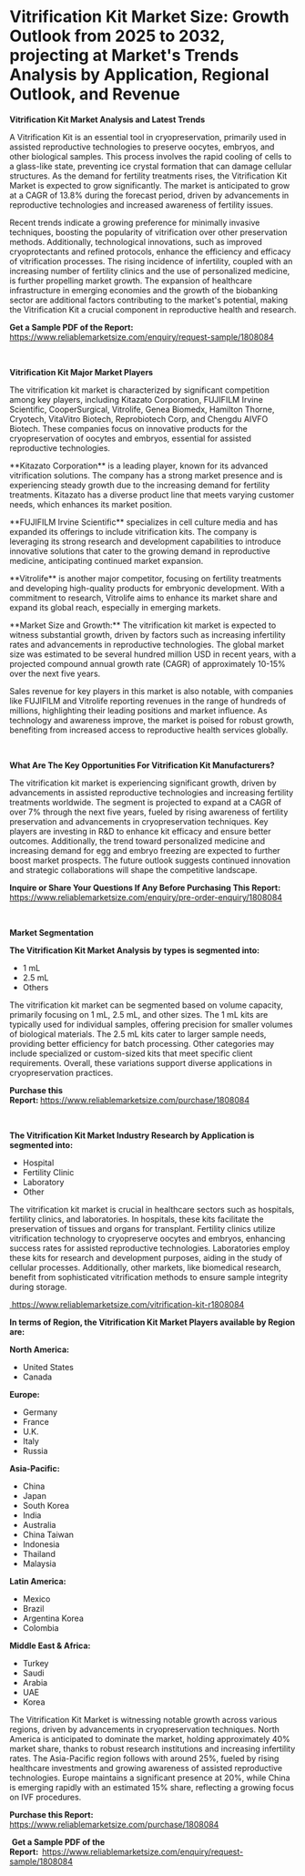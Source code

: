 <p><h1>Vitrification Kit Market Size: Growth Outlook from 2025 to 2032, projecting at Market's Trends Analysis by Application, Regional Outlook, and Revenue</h1></p><p><strong>Vitrification Kit Market Analysis and Latest Trends</strong></p>
<p><p>A Vitrification Kit is an essential tool in cryopreservation, primarily used in assisted reproductive technologies to preserve oocytes, embryos, and other biological samples. This process involves the rapid cooling of cells to a glass-like state, preventing ice crystal formation that can damage cellular structures. As the demand for fertility treatments rises, the Vitrification Kit Market is expected to grow significantly. The market is anticipated to grow at a CAGR of 13.8% during the forecast period, driven by advancements in reproductive technologies and increased awareness of fertility issues.</p><p>Recent trends indicate a growing preference for minimally invasive techniques, boosting the popularity of vitrification over other preservation methods. Additionally, technological innovations, such as improved cryoprotectants and refined protocols, enhance the efficiency and efficacy of vitrification processes. The rising incidence of infertility, coupled with an increasing number of fertility clinics and the use of personalized medicine, is further propelling market growth. The expansion of healthcare infrastructure in emerging economies and the growth of the biobanking sector are additional factors contributing to the market's potential, making the Vitrification Kit a crucial component in reproductive health and research.</p></p>
<p><strong>Get a Sample PDF of the Report:&nbsp;</strong> <a href="https://www.reliablemarketsize.com/enquiry/request-sample/1808084?utm_campaign=2565&utm_medium=2&utm_source=Github&utm_content=ia&utm_term=13042025&utm_id=vitrification-kit">https://www.reliablemarketsize.com/enquiry/request-sample/1808084</a></p>
<p>&nbsp;</p>
<p><strong>Vitrification Kit Major Market Players</strong></p>
<p><p>The vitrification kit market is characterized by significant competition among key players, including Kitazato Corporation, FUJIFILM Irvine Scientific, CooperSurgical, Vitrolife, Genea Biomedx, Hamilton Thorne, Cryotech, VitaVitro Biotech, Reprobiotech Corp, and Chengdu AIVFO Biotech. These companies focus on innovative products for the cryopreservation of oocytes and embryos, essential for assisted reproductive technologies.</p><p>**Kitazato Corporation** is a leading player, known for its advanced vitrification solutions. The company has a strong market presence and is experiencing steady growth due to the increasing demand for fertility treatments. Kitazato has a diverse product line that meets varying customer needs, which enhances its market position.</p><p>**FUJIFILM Irvine Scientific** specializes in cell culture media and has expanded its offerings to include vitrification kits. The company is leveraging its strong research and development capabilities to introduce innovative solutions that cater to the growing demand in reproductive medicine, anticipating continued market expansion.</p><p>**Vitrolife** is another major competitor, focusing on fertility treatments and developing high-quality products for embryonic development. With a commitment to research, Vitrolife aims to enhance its market share and expand its global reach, especially in emerging markets.</p><p>**Market Size and Growth:** The vitrification kit market is expected to witness substantial growth, driven by factors such as increasing infertility rates and advancements in reproductive technologies. The global market size was estimated to be several hundred million USD in recent years, with a projected compound annual growth rate (CAGR) of approximately 10-15% over the next five years.</p><p>Sales revenue for key players in this market is also notable, with companies like FUJIFILM and Vitrolife reporting revenues in the range of hundreds of millions, highlighting their leading positions and market influence. As technology and awareness improve, the market is poised for robust growth, benefiting from increased access to reproductive health services globally.</p></p>
<p>&nbsp;</p>
<p><strong>What Are The Key Opportunities For Vitrification Kit Manufacturers?</strong></p>
<p><p>The vitrification kit market is experiencing significant growth, driven by advancements in assisted reproductive technologies and increasing fertility treatments worldwide. The segment is projected to expand at a CAGR of over 7% through the next five years, fueled by rising awareness of fertility preservation and advancements in cryopreservation techniques. Key players are investing in R&D to enhance kit efficacy and ensure better outcomes. Additionally, the trend toward personalized medicine and increasing demand for egg and embryo freezing are expected to further boost market prospects. The future outlook suggests continued innovation and strategic collaborations will shape the competitive landscape.</p></p>
<p><strong>Inquire or Share Your Questions If Any Before Purchasing This Report:</strong> <a href="https://www.reliablemarketsize.com/enquiry/pre-order-enquiry/1808084?utm_campaign=2565&utm_medium=2&utm_source=Github&utm_content=ia&utm_term=13042025&utm_id=vitrification-kit">https://www.reliablemarketsize.com/enquiry/pre-order-enquiry/1808084</a></p>
<p>&nbsp;</p>
<p><strong>Market Segmentation</strong></p>
<p><strong>The Vitrification Kit Market Analysis by types is segmented into:</strong></p>
<p><ul><li>1 mL</li><li>2.5 mL</li><li>Others</li></ul></p>
<p><p>The vitrification kit market can be segmented based on volume capacity, primarily focusing on 1 mL, 2.5 mL, and other sizes. The 1 mL kits are typically used for individual samples, offering precision for smaller volumes of biological materials. The 2.5 mL kits cater to larger sample needs, providing better efficiency for batch processing. Other categories may include specialized or custom-sized kits that meet specific client requirements. Overall, these variations support diverse applications in cryopreservation practices.</p></p>
<p><strong>Purchase this Report:&nbsp;</strong><a href="https://www.reliablemarketsize.com/purchase/1808084?utm_campaign=2565&utm_medium=2&utm_source=Github&utm_content=ia&utm_term=13042025&utm_id=vitrification-kit">https://www.reliablemarketsize.com/purchase/1808084</a></p>
<p>&nbsp;</p>
<p><strong>The Vitrification Kit Market Industry Research by Application is segmented into:</strong></p>
<p><ul><li>Hospital</li><li>Fertility Clinic</li><li>Laboratory</li><li>Other</li></ul></p>
<p><p>The vitrification kit market is crucial in healthcare sectors such as hospitals, fertility clinics, and laboratories. In hospitals, these kits facilitate the preservation of tissues and organs for transplant. Fertility clinics utilize vitrification technology to cryopreserve oocytes and embryos, enhancing success rates for assisted reproductive technologies. Laboratories employ these kits for research and development purposes, aiding in the study of cellular processes. Additionally, other markets, like biomedical research, benefit from sophisticated vitrification methods to ensure sample integrity during storage.</p></p>
<p><a href="https://www.reliablemarketsize.com/vitrification-kit-r1808084?utm_campaign=2565&utm_medium=2&utm_source=Github&utm_content=ia&utm_term=13042025&utm_id=vitrification-kit">&nbsp;https://www.reliablemarketsize.com/vitrification-kit-r1808084</a></p>
<p><strong>In terms of Region, the Vitrification Kit Market Players available by Region are:</strong></p>
<p>
    <p> <strong> North America: </strong>
        <ul>
            <li>United States</li>
            <li>Canada</li>
        </ul>
        </p> 
    <p> <strong> Europe: </strong>
        <ul>
            <li>Germany</li>
            <li>France</li>
            <li>U.K.</li>
            <li>Italy</li>
            <li>Russia</li>
        </ul>
        </p> 
    <p> <strong> Asia-Pacific: </strong>
        <ul>
            <li>China</li>
            <li>Japan</li>
            <li>South Korea</li>
            <li>India</li>
            <li>Australia</li>
            <li>China Taiwan</li>
            <li>Indonesia</li>
            <li>Thailand</li>
            <li>Malaysia</li>
        </ul>
        </p> 
    <p> <strong> Latin America: </strong>
        <ul>
            <li>Mexico</li>
            <li>Brazil</li>
            <li>Argentina Korea</li>
            <li>Colombia</li>
        </ul>
        </p> 
    <p> <strong> Middle East & Africa: </strong>
        <ul>
            <li>Turkey</li>
            <li>Saudi</li>
            <li>Arabia</li>
            <li>UAE</li>
            <li>Korea</li>
        </ul>
    </p>
    </p>
<p><p>The Vitrification Kit Market is witnessing notable growth across various regions, driven by advancements in cryopreservation techniques. North America is anticipated to dominate the market, holding approximately 40% market share, thanks to robust research institutions and increasing infertility rates. The Asia-Pacific region follows with around 25%, fueled by rising healthcare investments and growing awareness of assisted reproductive technologies. Europe maintains a significant presence at 20%, while China is emerging rapidly with an estimated 15% share, reflecting a growing focus on IVF procedures.</p></p>
<p><strong>Purchase this Report: </strong><a href="https://www.reliablemarketsize.com/purchase/1808084?utm_campaign=2565&utm_medium=2&utm_source=Github&utm_content=ia&utm_term=13042025&utm_id=vitrification-kit">https://www.reliablemarketsize.com/purchase/1808084</a></p>
<p>&nbsp;<strong>Get a Sample PDF of the Report:&nbsp;&nbsp;</strong><a href="https://www.reliablemarketsize.com/enquiry/request-sample/1808084?utm_campaign=2565&utm_medium=2&utm_source=Github&utm_content=ia&utm_term=13042025&utm_id=vitrification-kit">https://www.reliablemarketsize.com/enquiry/request-sample/1808084</a></p>
<p><strong></strong></p>
<p><p></p><p></p><p></p></p>